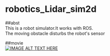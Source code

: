 # robotics_Lidar_sim2d

##abst  
This is a robot simulator.It works with ROS.   
The moving obstacle disturbs the robot's sensor   

##movie   
[![IMAGE ALT TEXT HERE](http://img.youtube.com/vi/JswpOoLeJNY/0.jpg)](http://www.youtube.com/watch?v=JswpOoLeJNY)


